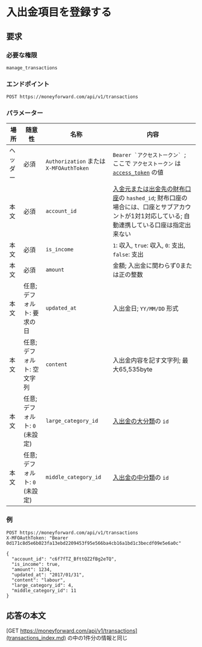 # 入出金項目を登録する

## 要求

### 必要な権限

`manage_transactions`

### エンドポイント

```
POST https://moneyforward.com/api/v1/transactions
```

### パラメーター

| 場所 | 随意性 | 名称 | 内容 |
| ---- | ---- | ---- | --- |
| ヘッダー | 必須 | `Authorization` または `X-MFOAuthToken` | ```Bearer `アクセストークン` ```; ここで `アクセストークン` は [`access_token`](token.md) の値 |
| 本文 | 必須 | `account_id` | [入金元または出金先の財布口座](accounts_index.md)の `hashed_id`; 財布口座の場合には、口座とサブアカウントが1対1対応している; 自動連携している口座は指定出来ない |
| 本文 | 必須 | `is_income` | `1`: 収入, `true`: 収入, `0`: 支出, `false`: 支出 |
| 本文 | 必須 | `amount` | 金額; 入出金に関わらず0または正の整数 |
| 本文 | 任意; デフォルト: 要求の日 | `updated_at` | 入出金日; `YY/MM/DD` 形式 |
| 本文 | 任意; デフォルト: 空文字列 | `content` | 入出金内容を記す文字列; 最大65,535byte |
| 本文 | 任意; デフォルト: `0` (未設定) | `large_category_id` | [入出金の大分類](transaction_categories_index.md)の `id` |
| 本文 | 任意; デフォルト: `0` (未設定) | `middle_category_id` |[入出金の中分類](transaction_categories_index.md)の `id` |

### 例

```
POST https://moneyforward.com/api/v1/transactions
X-MFOAuthToken: "Bearer 0d171c8d5e6b023fa13ebd2209453f95e566ba4cb16a1bd1c3becdf09e5e6a0c"

{
  "account_id": "c6f7fTZ_BfttQZ2fBg2eTQ",
  "is_income": true,
  "amount": 1234,
  "updated_at": "2017/01/31",
  "content": "labour",
  "large_category_id": 4,
  "middle_category_id": 11
}
```

## 応答の本文

[GET https://moneyforward.com/api/v1/transactions](transactions_index.md) の中の1件分の情報と同じ
